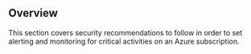## Overview

This section covers security recommendations to follow in order to set alerting
and monitoring for critical activities on an Azure subscription.
